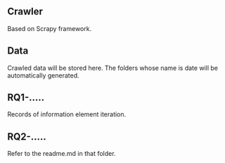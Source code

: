 ## Crawler

Based on Scrapy framework. 

## Data

Crawled data will be stored here. The folders whose name is date will be automatically generated. 

## RQ1-.....

Records of information element iteration. 

## RQ2-.....

Refer to the readme.md in that folder. 